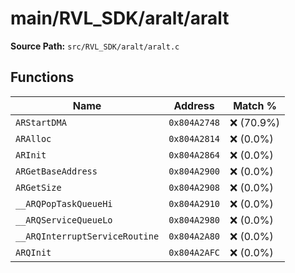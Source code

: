 # main/RVL_SDK/aralt/aralt

**Source Path:** `src/RVL_SDK/aralt/aralt.c`

## Functions

| Name | Address | Match % |
|------|---------|---------|
| `ARStartDMA` | `0x804A2748` | :x: (70.9%) |
| `ARAlloc` | `0x804A2814` | :x: (0.0%) |
| `ARInit` | `0x804A2864` | :x: (0.0%) |
| `ARGetBaseAddress` | `0x804A2900` | :x: (0.0%) |
| `ARGetSize` | `0x804A2908` | :x: (0.0%) |
| `__ARQPopTaskQueueHi` | `0x804A2910` | :x: (0.0%) |
| `__ARQServiceQueueLo` | `0x804A2980` | :x: (0.0%) |
| `__ARQInterruptServiceRoutine` | `0x804A2A80` | :x: (0.0%) |
| `ARQInit` | `0x804A2AFC` | :x: (0.0%) |